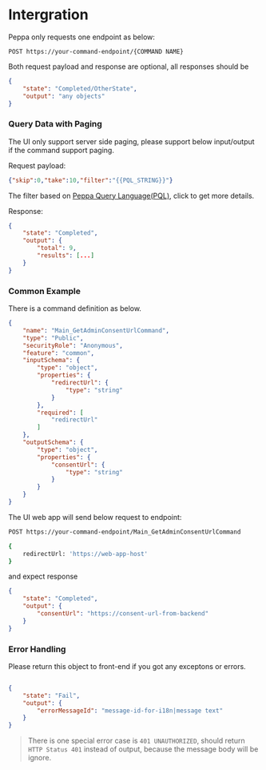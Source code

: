Intergration
=====================

Peppa only requests one endpoint as below:

```
POST https://your-command-endpoint/{COMMAND NAME}

```

Both request payload and response are optional, all responses should be 

```json
{
    "state": "Completed/OtherState",
    "output": "any objects"
}

```



### Query Data with Paging

The UI only support server side paging, please support below input/output if the command support paging.

Request payload:
``` json
{"skip":0,"take":10,"filter":"{{PQL_STRING}}"}
```

The filter based on [Peppa Query Language(PQL)](../ui/grammar.md#peppa-query-language-pql), click to get more details.

Response:
``` json
{
    "state": "Completed",
    "output": {
        "total": 9,
        "results": [...]
    }
}
```

### Common Example

There is a command definition as below.

```json
{
	"name": "Main_GetAdminConsentUrlCommand",
	"type": "Public",
	"securityRole": "Anonymous",
	"feature": "common",
	"inputSchema": {
		"type": "object",
		"properties": {
			"redirectUrl": {
				"type": "string"
			}
		},
		"required": [
			"redirectUrl"
		]
	},
	"outputSchema": {
		"type": "object",
		"properties": {
			"consentUrl": {
				"type": "string"
			}
		}
	}
}
```

The UI web app will send below request to endpoint:
```bash
POST https://your-command-endpoint/Main_GetAdminConsentUrlCommand

{
    redirectUrl: 'https://web-app-host'
}

```
and expect response
```json
{
    "state": "Completed",
    "output": {
        "consentUrl": "https://consent-url-from-backend"
    }
}
```

### Error Handling

Please return this object to front-end if you got any exceptons or errors.

```json

{
    "state": "Fail",
    "output": {
		"errorMessageId": "message-id-for-i18n|message text"
    }
}

```

> There is one special error case is `401 UNAUTHORIZED`, should return `HTTP Status 401` instead of output, because the message body will be ignore.




